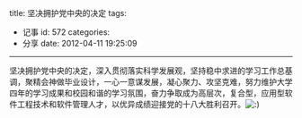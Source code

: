 title: 坚决拥护党中央的决定
tags:
  - 记事
id: 572
categories:
  - 分享
date: 2012-04-11 19:25:09
---

坚决拥护党中央的决定，深入贯彻落实科学发展观，坚持稳中求进的学习工作总基调，聚精会神做毕业设计，一心一意谋发展，凝心聚力、攻坚克难，努力维护大学四年的学习成果和校园和谐的学习氛围，奋力争取成为高层次，复合型，应用型软件工程技术和软件管理人才，以优异成绩迎接党的十八大胜利召开。![:)](http://www.zhangmin.name/blog/wp-content/plugins/fckeditor-for-wordpress-plugin/ckeditor/plugins/smiley/images/regular_smile.gif ":)")
